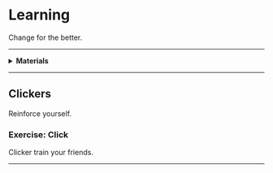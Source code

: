 # Learning

Change for the better.

----

<details><summary><b>Materials</b></summary><p>

Contents|Description| # |Data|Link|
:-------|:----------|:-:|:--:|:--:|
Clicker|Loud sound maker (and whistle)|1|-|[-L-](https://www.amazon.co.uk/gp/product/B07HD3RDMK)

Required|Description| # |Box|
:-------|:----------|:-:|:-:|
Multimeter|(Sealy MM18) pocket digital multimeter|1|[white](/boxes/white/README.md)|

</p></details>

----

## Clickers

Reinforce yourself.

### Exercise: Click

Clicker train your friends.

----

